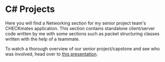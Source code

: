 # C# Projects
Here you will find a Networking section for my senior project team's CHECKmates application. This section contains standalone client/server code written by me with some sections such as packet structuring classes written with the help of a teammate.

To watch a thorough overview of our senior project/capstone and see who was involved, head over to [this presentation](https://youtu.be/zmAUmyWIjOk).
